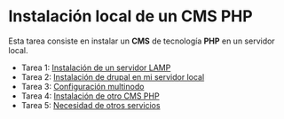 # Instalación local de un CMS PHP

Esta tarea consiste en instalar un **CMS** de tecnología **PHP** en un servidor local. 

* Tarea 1: [Instalación de un servidor LAMP](https://github.com/CeliaGMqrz/cms_install_debian/blob/main/t1_lamp.md)
* Tarea 2: [Instalación de drupal en mi servidor local](https://github.com/CeliaGMqrz/cms_install_debian/blob/main/t2_drupal.md)
* Tarea 3: [Configuración multinodo]()
* Tarea 4: [Instalación de otro CMS PHP]()
* Tarea 5: [Necesidad de otros servicios]()